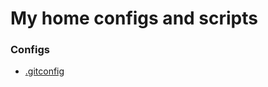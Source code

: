 My home configs and scripts
==================================================

### Configs

* [.gitconfig](./gitconfig)